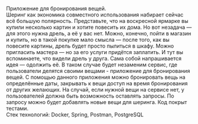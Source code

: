 Приложение для бронирования вещей.  
Шеринг как экономика совместного использования набирает сейчас всё большую полярность. Представьте, что на воскресной ярмарке вы купили несколько картин и хотите повесить их дома. Но вот незадача — для этого нужна дрель, а её у вас нет. Можно, конечно, пойти в магазин и купить, но в такой покупке мало смысла — после того, как вы повесите картины, дрель будет просто пылиться в шкафу. Можно пригласить мастера — но за его услуги придётся заплатить. И тут вы вспоминаете, что видели дрель у друга. Сама собой напрашивается идея — одолжить её. В таком случае будет незаменим сервис, где пользователи делятся своими вещами - приложение для бронирования вещей.
С помощью данного приложения можно бронировать вещь на определённые даты, закрывать к вещи доступ на время бронирования от других желающих. На случай, если нужной вещи на сервисе нет, у пользователей должна быть возможность оставлять запросы. По запросу можно будет добавлять новые вещи для шеринга. 
Код покрыт тестами.  
Стек технологий: Docker, Spring, Postman, PostgreSQL  
